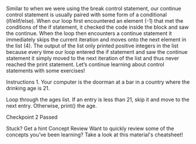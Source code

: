 Similar to when we were using the break control statement, our continue control statement is usually paired with some form of a conditional (if/elif/else).
When our loop first encountered an element (-1) that met the conditions of the if statement, it checked the code inside the block and saw the continue. When the loop then encounters a continue statement it immediately skips the current iteration and moves onto the next element in the list (4).
The output of the list only printed positive integers in the list because every time our loop entered the if statement and saw the continue statement it simply moved to the next iteration of the list and thus never reached the print statement.
Let’s continue learning about control statements with some exercises!

Instructions
1.
Your computer is the doorman at a bar in a country where the drinking age is 21.

Loop through the ages list. If an entry is less than 21, skip it and move to the next entry. Otherwise, print() the age.

Checkpoint 2 Passed

Stuck? Get a hint
Concept Review
Want to quickly review some of the concepts you’ve been learning? Take a look at this material's cheatsheet!
